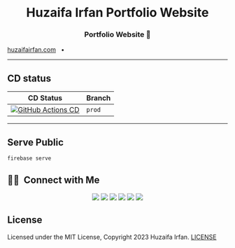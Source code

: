 <br />

<div align="center">
  <h1>Huzaifa Irfan Portfolio Website</h1>
  <p><h3 align="center">Portfolio Website 🚀</h3></p>
</div>

[huzaifairfan.com](https://huzaifairfan.com/)
&nbsp;&nbsp;•&nbsp;&nbsp;


<hr>



## CD status

| CD Status | Branch |
| - | - |
| [![GitHub Actions CD](https://github.com/HuzaifaIrfan/huzaifairfan.com/workflows/Deploy%20to%20Firebase%20Hosting%20on%20merge/badge.svg)](https://github.com/HuzaifaIrfan/huzaifairfan.com/actions?query=workflow%3ADeploy%20to%20Firebase%20Hosting%20on%20merge+branch%prod) | `prod` |


<hr>


## Serve Public

```bash
firebase serve
```



## 🤝🏻 &nbsp;Connect with Me

<p align="center">
<a href="https://www.huzaifairfan.com"><img src="https://img.shields.io/badge/-huzaifairfan.com-1aa260?style=flat&logo=Google-Chrome&logoColor=white"/></a>
<a href="https://www.linkedin.com/in/huzaifairfan/"><img src="https://img.shields.io/badge/-Huzaifa%20Irfan-0072b1?style=flat&logo=Linkedin&logoColor=white"/></a>
<a href="https://github.com/HuzaifaIrfan/"><img src="https://img.shields.io/badge/-Huzaifa%20Irfan-4078c0?style=flat&logo=Github&logoColor=white"/></a>
<a href="mailto:contact@huzaifairfan.com"><img src="https://img.shields.io/badge/-contact@huzaifairfan.com-c71610?style=flat&logo=Gmail&logoColor=white"/></a>
<a href="https://www.instagram.com/huzaifairfan2001/"><img src="https://img.shields.io/badge/-@huzaifairfan2001-cd486b?style=flat&logo=Instagram&logoColor=white"/></a>
<a href="https://www.facebook.com/huzaifairfan2001/"><img src="https://img.shields.io/badge/-@huzaifairfan2001-4267B2?style=flat&logo=Facebook&logoColor=white"/></a>
</p>

## License

Licensed under the MIT License, Copyright 2023 Huzaifa Irfan. [LICENSE](LICENSE)